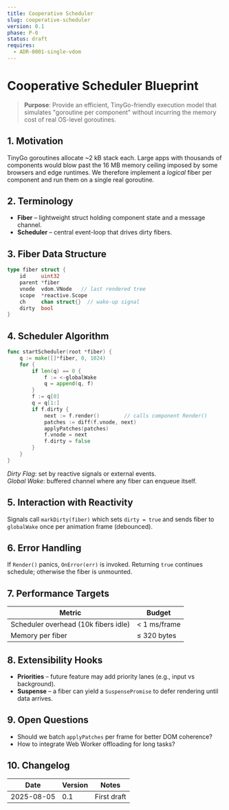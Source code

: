 ```yaml
---
title: Cooperative Scheduler
slug: cooperative-scheduler
version: 0.1
phase: P-0
status: draft
requires:
  - ADR-0001-single-vdom
---
```


# Cooperative Scheduler Blueprint

> **Purpose**: Provide an efficient, TinyGo-friendly execution model that simulates "goroutine per component" without incurring the memory cost of real OS-level goroutines.

## 1. Motivation
TinyGo goroutines allocate ~2 kB stack each. Large apps with thousands of components would blow past the 16 MB memory ceiling imposed by some browsers and edge runtimes. We therefore implement a *logical* fiber per component and run them on a single real goroutine.

## 2. Terminology
* **Fiber** – lightweight struct holding component state and a message channel.
* **Scheduler** – central event-loop that drives dirty fibers.

## 3. Fiber Data Structure
```go
type fiber struct {
    id     uint32
    parent *fiber
    vnode  vdom.VNode   // last rendered tree
    scope  *reactive.Scope
    ch     chan struct{}  // wake-up signal
    dirty  bool
}
```

## 4. Scheduler Algorithm
```go
func startScheduler(root *fiber) {
    q := make([]*fiber, 0, 1024)
    for {
        if len(q) == 0 {
            f := <-globalWake
            q = append(q, f)
        }
        f := q[0]
        q = q[1:]
        if f.dirty {
            next := f.render()        // calls component Render()
            patches := diff(f.vnode, next)
            applyPatches(patches)
            f.vnode = next
            f.dirty = false
        }
    }
}
```

*Dirty Flag*: set by reactive signals or external events.  
*Global Wake*: buffered channel where any fiber can enqueue itself.

## 5. Interaction with Reactivity
Signals call `markDirty(fiber)` which sets `dirty = true` and sends fiber to `globalWake` once per animation frame (debounced).

## 6. Error Handling
If `Render()` panics, `OnError(err)` is invoked. Returning `true` continues schedule; otherwise the fiber is unmounted.

## 7. Performance Targets
| Metric | Budget |
|--------|--------|
| Scheduler overhead (10k fibers idle) | < 1 ms/frame |
| Memory per fiber | ≤ 320 bytes |

## 8. Extensibility Hooks
* **Priorities** – future feature may add priority lanes (e.g., input vs background).
* **Suspense** – a fiber can yield a `SuspensePromise` to defer rendering until data arrives.

## 9. Open Questions
* Should we batch `applyPatches` per frame for better DOM coherence?
* How to integrate Web Worker offloading for long tasks?

## 10. Changelog
| Date | Version | Notes |
|------|---------|-------|
|2025-08-05|0.1|First draft|
